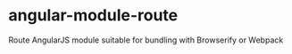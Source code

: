 angular-module-route
====================

Route AngularJS module suitable for bundling with Browserify or Webpack
